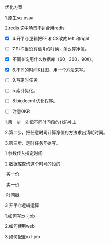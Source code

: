 优化方案

1.原生sql            psaa

2.redis      这中场景不适合用redis



- [x] 4.开平仓逻辑把PF 和CS改成  left 和right

- [ ] 7.BUG当没有信号的时候，怎么算净值。
- [x] 不同查询用什么数据库（60，300，900）。
- [x] 6.不同的时间K线图，用一个方法来写。



- [ ] 9.写定时任务
- [ ] 5.索引优化。
- [ ] 8.bigdecml 优化程序。
- [ ] 注意OKR





1.第一步，先把不同时间段的代码补上

2.第二步，把任意时间计算净值的方法求出消耗时间。

3.第三步，定时任务开始写。





1 参数传入指定时间

2 数据库查询这个时间的段的

​			买一价

​			卖一价

​			时间戳

3 开平仓逻辑运算







1.如何写xxl-job

2.如何使用web

3.如何配置xxl-job